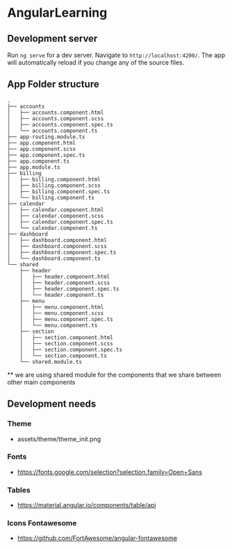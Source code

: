 # AngularLearning

## Development server

Run `ng serve` for a dev server. Navigate to `http://localhost:4200/`. The app will automatically reload if you change any of the source files.

## App Folder structure 
```
.
├── accounts
│   ├── accounts.component.html
│   ├── accounts.component.scss
│   ├── accounts.component.spec.ts
│   └── accounts.component.ts
├── app-routing.module.ts
├── app.component.html
├── app.component.scss
├── app.component.spec.ts
├── app.component.ts
├── app.module.ts
├── billing
│   ├── billing.component.html
│   ├── billing.component.scss
│   ├── billing.component.spec.ts
│   └── billing.component.ts
├── calendar
│   ├── calendar.component.html
│   ├── calendar.component.scss
│   ├── calendar.component.spec.ts
│   └── calendar.component.ts
├── dashboard
│   ├── dashboard.component.html
│   ├── dashboard.component.scss
│   ├── dashboard.component.spec.ts
│   └── dashboard.component.ts
└── shared
    ├── header
    │   ├── header.component.html
    │   ├── header.component.scss
    │   ├── header.component.spec.ts
    │   └── header.component.ts
    ├── menu
    │   ├── menu.component.html
    │   ├── menu.component.scss
    │   ├── menu.component.spec.ts
    │   └── menu.component.ts
    ├── section
    │   ├── section.component.html
    │   ├── section.component.scss
    │   ├── section.component.spec.ts
    │   └── section.component.ts
    └── shared.module.ts
```

** we are using shared module for the components that we share between other main components


## Development needs

### Theme
- assets/theme/theme_init.png

### Fonts
- https://fonts.google.com/selection?selection.family=Open+Sans

### Tables
- https://material.angular.io/components/table/api

### Icons Fontawesome
- https://github.com/FortAwesome/angular-fontawesome
